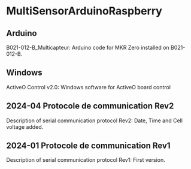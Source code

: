 # MultiSensorArduinoRaspberry

## Arduino
B021-012-B_Multicapteur: Arduino code for MKR Zero installed on B021-012-B.

## Windows
ActiveO Control v2.0: Windows software for ActiveO board control

## 2024-04 Protocole de communication Rev2
Description of serial communication protocol
Rev2: Date, Time and Cell voltage added.

## 2024-01 Protocole de communication Rev1
Description of serial communication protocol
Rev1: First version.
